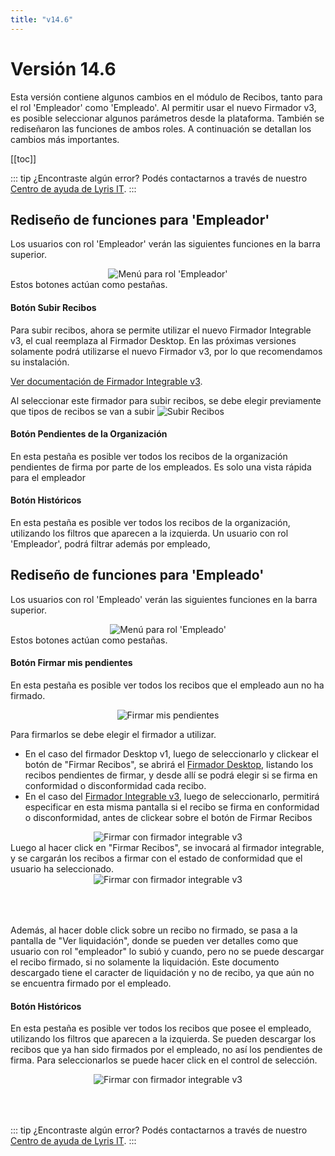 ```yaml
---
title: "v14.6"
---
```


# Versión 14.6

Esta versión contiene algunos cambios en el módulo de Recibos, tanto para el rol 'Empleador' como 'Empleado'.
Al permitir usar el nuevo Firmador v3, es posible seleccionar algunos parámetros desde la plataforma. También se rediseñaron las funciones de ambos roles. 
A continuación se detallan los cambios más importantes.

[[toc]]

::: tip ¿Encontraste algún error?
Podés contactarnos a través de nuestro [Centro de ayuda de Lyris IT](https://soporte-lyris.atlassian.net/servicedesk/customer/portals).
:::

## Rediseño de funciones para 'Empleador'
Los usuarios con rol 'Empleador' verán las siguientes funciones en la barra superior.
<div align="center">
<img :src="$withBase('/images/v14.6/menu_recibos_empleador.jpg')" alt="Menú para rol 'Empleador'">
</div>
Estos botones actúan como pestañas.

#### Botón Subir Recibos
Para subir recibos, ahora se permite utilizar el nuevo Firmador Integrable v3, el cual reemplaza al Firmador Desktop. En las próximas versiones solamente podrá utilizarse el nuevo Firmador v3, por lo que recomendamos su instalación.

[Ver documentación de Firmador Integrable v3](/firmadorint).

Al seleccionar este firmador para subir recibos, se debe elegir previamente que tipos de recibos se van a subir
<img :src="$withBase('/images/v14.6/menu_recibos_subir.png')" alt="Subir Recibos">

#### Botón Pendientes de la Organización
En esta pestaña es posible ver todos los recibos de la organización pendientes de firma por parte de los empleados. Es solo una vista rápida para el empleador

#### Botón Históricos
En esta pestaña es posible ver todos los recibos de la organización, utilizando los filtros que aparecen a la izquierda.
Un usuario con rol 'Empleador', podrá filtrar además por empleado, 




## Rediseño de funciones para 'Empleado'
Los usuarios con rol 'Empleado' verán las siguientes funciones en la barra superior.
<div align="center">
<img :src="$withBase('/images/v14.6/menu_recibos_empleado.webp')" alt="Menú para rol 'Empleado'">
</div>
Estos botones actúan como pestañas.

#### Botón Firmar mis pendientes
En esta pestaña es posible ver todos los recibos que el empleado aun no ha firmado.
<div align="center">
<img :src="$withBase('/images/v14.6/menu_recibos_empleado_firmar.png')" alt="Firmar mis pendientes">
</div>

Para firmarlos se debe elegir el firmador a utilizar.
- En el caso del firmador Desktop v1, luego de seleccionarlo y clickear el botón de "Firmar Recibos", se abrirá el [Firmador Desktop](/firmador), listando los recibos pendientes de firmar, y desde allí se podrá elegir si se firma en conformidad o disconformidad cada recibo.
- En el caso del [Firmador Integrable v3](/firmadorint), luego de seleccionarlo, permitirá especificar en esta misma pantalla si el recibo se firma en conformidad o disconformidad, antes de clickear sobre el botón de Firmar Recibos
<div align="center">
<img :src="$withBase('/images/v14.6/menu_recibos_empleado_firmar_integrable.png')" alt="Firmar con firmador integrable v3">
</div>
Luego al hacer click en "Firmar Recibos", se invocará al firmador integrable, y se cargarán los recibos a firmar con el estado de conformidad que el usuario ha seleccionado.

<div align="center">
<img :src="$withBase('/images/v14.6/firmador3_firmar_recibos.png')" alt="Firmar con firmador integrable v3">
</div>
<div style="height: 50px">
</div>

Además, al hacer doble click sobre un recibo no firmado, se pasa a la pantalla de "Ver liquidación", donde se pueden ver detalles como que usuario con rol "empleador" lo subió y cuando, pero no se puede descargar el recibo firmado, si no solamente la liquidación.
Este documento descargado tiene el caracter de liquidación y no de recibo, ya que aún no se encuentra firmado por el empleado. 

#### Botón Históricos
En esta pestaña es posible ver todos los recibos que posee el empleado, utilizando los filtros que aparecen a la izquierda. Se pueden descargar los recibos que ya han sido firmados por el empleado, no así los pendientes de firma.
Para seleccionarlos se puede hacer click en el control de selección.
<div align="center">
<img :src="$withBase('/images/v14.6/menu_recibos_empleado_hist.png')" alt="Firmar con firmador integrable v3">
</div>
<div style="height: 50px">
</div>

::: tip ¿Encontraste algún error?
Podés contactarnos a través de nuestro [Centro de ayuda de Lyris IT](https://soporte-lyris.atlassian.net/servicedesk/customer/portals).
:::

